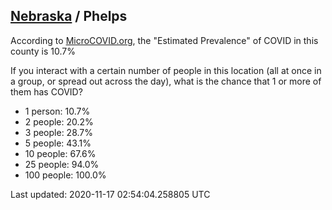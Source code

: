 
## [Nebraska](/united-states/nebraska) / Phelps

According to [MicroCOVID.org](http://microcovid.org),
the "Estimated Prevalence" of COVID in this county is 10.7%

If you interact with a certain number of people in this location
(all at once in a group, or spread out across the day), what is the chance that
1 or more of them has COVID?

- 1 person: 10.7%
- 2 people: 20.2%
- 3 people: 28.7%
- 5 people: 43.1%
- 10 people: 67.6%
- 25 people: 94.0%
- 100 people: 100.0%

Last updated: 2020-11-17 02:54:04.258805 UTC
